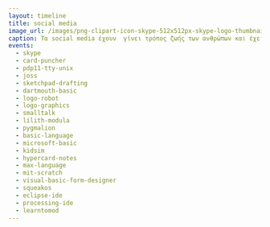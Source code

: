 ```yaml
---
layout: timeline 
title: social media 
image_url: /images/png-clipart-icon-skype-512x512px-skype-logo-thumbnail.png
caption: Tα social media έχουν  γίνει τρόπος ζωής των ανθρώπων και έχει διυεκολύνει κατα πολύ την καθημερονότητα μας .
events:
  - skype
  - card-puncher
  - pdp11-tty-unix
  - joss
  - sketchpad-drafting
  - dartmouth-basic
  - logo-robot
  - logo-graphics
  - smalltalk
  - lilith-modula
  - pygmalion
  - basic-language
  - microsoft-basic
  - kidsim
  - hypercard-notes
  - max-language
  - mit-scratch
  - visual-basic-form-designer
  - squeakos
  - eclipse-ide
  - processing-ide 
  - learntomod
---
```

